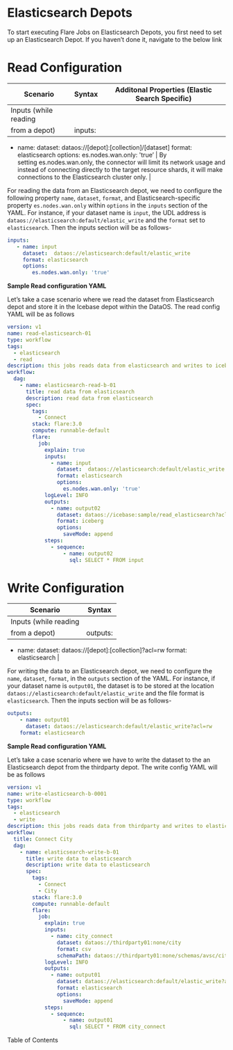 # Elasticsearch Depots


To start executing Flare Jobs on Elasticsearch Depots, you first need to set up an Elasticsearch Depot. If you haven’t done it, navigate to the below link

# Read Configuration

| Scenario | Syntax | Additonal Properties (Elastic Search Specific) |
| --- | --- | --- |
| Inputs (while reading
from a depot) | inputs:
  - name: <name-of-the-input>
    dataset: dataos://[depot]:[collection]/[dataset]
    format: elasticsearch
    options:
      es.nodes.wan.only: 'true’ | By setting es.nodes.wan.only, the connector will limit its network usage and instead of connecting directly to the target resource shards, it will make connections to the Elasticsearch cluster only. |

For reading the data from an Elasticsearch depot, we need to configure the following property `name`, `dataset`, `format`, and Elasticsearch-specific property `es.nodes.wan.only` within `options` in the `inputs` section of the YAML. For instance, if your dataset name is `input`, the UDL address is `dataos://elasticsearch:default/elastic_write`  and the `format` set to `elasticsearch`. Then the inputs section will be as follows-

```yaml
inputs:
   - name: input
     dataset:  dataos://elasticsearch:default/elastic_write
     format: elasticsearch
     options:
        es.nodes.wan.only: 'true'
```

**Sample Read configuration YAML**

Let’s take a case scenario where we read the dataset from Elasticsearch depot and store it in the Icebase depot within the DataOS. The read config YAML will be as follows

```yaml
version: v1
name: read-elasticsearch-01
type: workflow
tags:
  - elasticsearch
  - read
description: this jobs reads data from elasticsearch and writes to icebase
workflow:
  dag:
    - name: elasticsearch-read-b-01
      title: read data from elasticsearch
      description: read data from elasticsearch
      spec:
        tags:
          - Connect
        stack: flare:3.0
        compute: runnable-default
        flare:
          job:
            explain: true
            inputs:
              - name: input
                dataset:  dataos://elasticsearch:default/elastic_write
                format: elasticsearch
                options:
                  es.nodes.wan.only: 'true'
            logLevel: INFO
            outputs:
              - name: output02
                dataset: dataos://icebase:sample/read_elasticsearch?acl=rw
                format: iceberg
                options:
                  saveMode: append
            steps:
              - sequence:
                  - name: output02
                    sql: SELECT * FROM input
```

# Write Configuration

| Scenario | Syntax |
| --- | --- |
| Inputs (while reading
from a depot) | outputs:
   - name: <output-name>
     dataset: dataos://[depot]:[collection]?acl=rw
     format: elasticsearch |

For writing the data to an Elasticsearch depot, we need to configure the `name`, `dataset`, `format`, in the `outputs` section of the YAML. For instance, if your dataset name is `output01`, the dataset is to be stored at the location `dataos://elasticsearch:default/elastic_write` and the file format is `elasticsearch`. Then the inputs section will be as follows-

```yaml
outputs:
	- name: output01
	  dataset: dataos://elasticsearch:default/elastic_write?acl=rw
    format: elasticsearch
```

**Sample Read configuration YAML**

Let’s take a case scenario where we have to write the dataset to the an Elasticsearch depot from the thirdparty depot. The write config YAML will be as follows

```yaml
version: v1
name: write-elasticsearch-b-0001
type: workflow
tags:
  - elasticsearch
  - write
description: this jobs reads data from thirdparty and writes to elasticsearch
workflow:
  title: Connect City
  dag:
    - name: elasticsearch-write-b-01
      title: write data to elasticsearch
      description: write data to elasticsearch
      spec:
        tags:
          - Connect
          - City
        stack: flare:3.0
        compute: runnable-default
        flare:
          job:
            explain: true
            inputs:
              - name: city_connect
                dataset: dataos://thirdparty01:none/city
                format: csv
                schemaPath: dataos://thirdparty01:none/schemas/avsc/city.avsc
            logLevel: INFO
            outputs:
              - name: output01
                dataset: dataos://elasticsearch:default/elastic_write?acl=rw
                format: elasticsearch
                options:
                  saveMode: append
            steps:
              - sequence:
                  - name: output01
                    sql: SELECT * FROM city_connect
```

Table of Contents